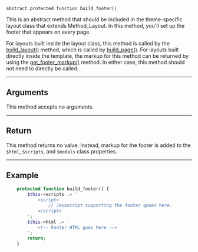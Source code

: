 `abstract protected function build_footer()`

This is an abstract method that should be included in the theme-specific layout class that extends Method_Layout. In this method, you'll set up the footer that appears on every page.

For layouts built inside the layout class, this method is called by the [build_layout()](/docs/method-layout/methods/build_layout()) method, which is called by [build_page()](/docs/method-layout/methods/build_page()). For layouts built directly inside the template, the markup for this method can be returned by using the [get_footer_markup()](/docs/method-layout/methods/get_footer_markup()) method. In either case, this method should not need to directly be called.

***

## Arguments

This method accepts no arguments.

***

## Return

This method returns no value. Instead, markup for the footer is added to the `$html`, `$scripts`, and `$modals` class properties.

***

## Example

```php
    protected function build_footer() {
        $this->scripts .= '
            <script>
                // Javascript supporting the footer gooes here.
            </script>
        ';
        $this->html .= '
            <!-- Footer HTML goes here -->
        ';
        return;
    }
```